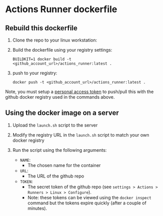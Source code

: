 # Actions Runner dockerfile

## Rebuild this dockerfile 

1. Clone the repo to your linux workstation:
2. Build the dockerfile using your registry settings:

    ```
    BUILDKIT=1 docker build -t <github_account_url>/actions_runner:latest .
    ```

3. push to your registry:

    ```
    docker push -t <github_account_url>/actions_runner:latest .
    ```

Note, you must setup a [personal access token](https://docs.github.com/en/packages/working-with-a-github-packages-registry/working-with-the-container-registry#authenticating-to-the-container-registry) to push/pull this with the github docker registry used in the commands above.

## Using the docker image on a server

1. Upload the `launch.sh` script to the server
2. Modify the registry URL in the `launch.sh` script to match your own docker registry
3. Run the script using the following arguments:

    - `NAME`: 
        - The chosen name for the container
    - `URL`: 
        - The URL of the github repo
    - `TOKEN`: 
        - The secret token of the github repo (see `settings > Actions > Runners > Linux > Configure`). 
        - Note: these tokens can be viewed using the `docker inspect` command but the tokens expire quickly (after a couple of minutes).

